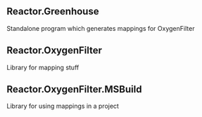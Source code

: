 ## Reactor.Greenhouse

Standalone program which generates mappings for OxygenFilter

## Reactor.OxygenFilter

Library for mapping stuff

## Reactor.OxygenFilter.MSBuild

Library for using mappings in a project
